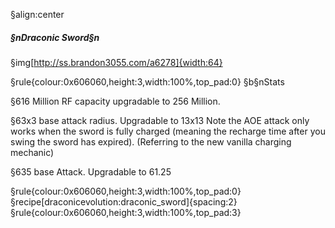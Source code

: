 §align:center
##### §nDraconic Sword§n

§img[http://ss.brandon3055.com/a6278]{width:64}

§rule{colour:0x606060,height:3,width:100%,top_pad:0}
§b§nStats

§616 Million RF capacity upgradable to 256 Million.

§63x3 base attack radius. Upgradable to 13x13
Note the AOE attack only works when the sword is fully charged (meaning the recharge time after you swing the sword has expired).
(Referring to the new vanilla charging mechanic)

§635 base Attack. Upgradable to 61.25

§rule{colour:0x606060,height:3,width:100%,top_pad:0}
§recipe[draconicevolution:draconic_sword]{spacing:2}
§rule{colour:0x606060,height:3,width:100%,top_pad:3}